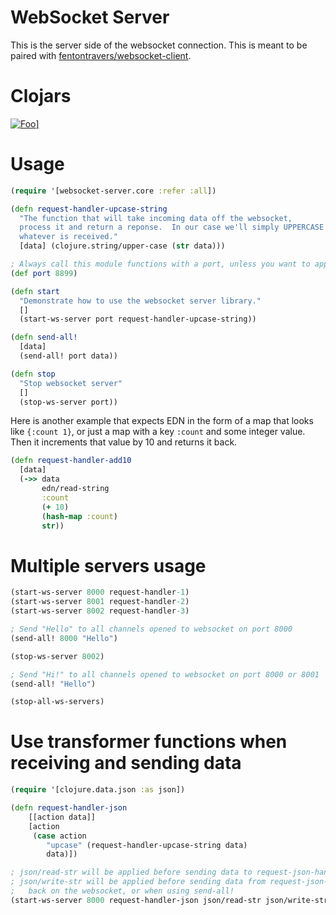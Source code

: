 # WebSocket Server

This is the server side of the websocket connection.  This is meant to
be paired with [fentontravers/websocket-client](https://github.com/fentontravers/websocket-client).

# Clojars

<a href="https://clojars.org/juleffel/websocket-server/" target="_blank">![Foo](https://clojars.org/juleffel/websocket-server/latest-version.svg)]</a>

# Usage

```clojure
(require '[websocket-server.core :refer :all])

(defn request-handler-upcase-string
  "The function that will take incoming data off the websocket,
  process it and return a reponse.  In our case we'll simply UPPERCASE
  whatever is received."
  [data] (clojure.string/upper-case (str data)))

; Always call this module functions with a port, unless you want to apply it to every server you opened on all ports.
(def port 8899)

(defn start
  "Demonstrate how to use the websocket server library."
  []
  (start-ws-server port request-handler-upcase-string))

(defn send-all!
  [data]
  (send-all! port data))

(defn stop
  "Stop websocket server"
  []
  (stop-ws-server port))
```
  
Here is another example that expects EDN in the form of a map that
looks like `{:count 1}`, or just a map with a key `:count` and some
integer value.  Then it increments that value by 10 and returns it
back.

```clojure
(defn request-handler-add10 
  [data]
  (->> data
       edn/read-string
       :count
       (+ 10)
       (hash-map :count)
       str))
```

# Multiple servers usage

```clojure
(start-ws-server 8000 request-handler-1)
(start-ws-server 8001 request-handler-2)
(start-ws-server 8002 request-handler-3)

; Send "Hello" to all channels opened to websocket on port 8000
(send-all! 8000 "Hello")

(stop-ws-server 8002)

; Send "Hi!" to all channels opened to websocket on port 8000 or 8001
(send-all! "Hello")

(stop-all-ws-servers)
```

# Use transformer functions when receiving and sending data

```clojure
(require '[clojure.data.json :as json])

(defn request-handler-json
    [[action data]]
    [action
     (case action
        "upcase" (request-handler-upcase-string data)
        data)])

; json/read-str will be applied before sending data to request-json-handler
; json/write-str will be applied before sending data from request-json-handler
;   back on the websocket, or when using send-all!
(start-ws-server 8000 request-handler-json json/read-str json/write-str)

```
